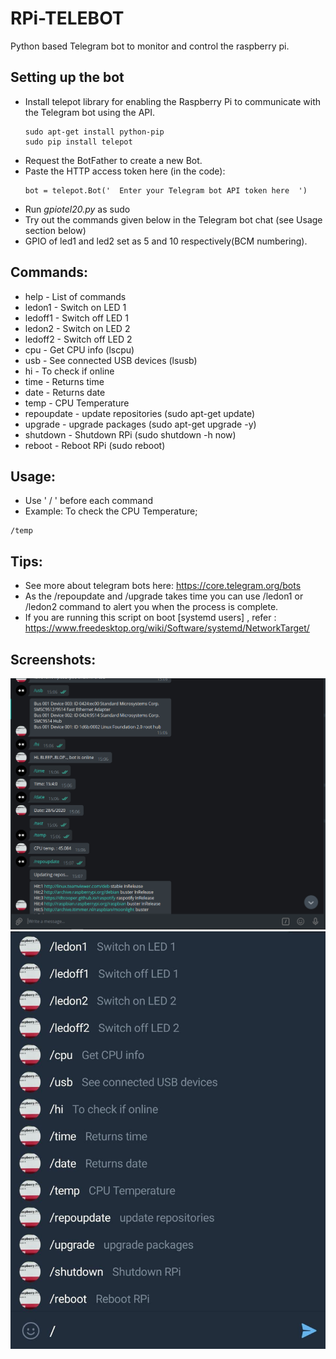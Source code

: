 # RPi-TELEBOT

Python based Telegram bot to monitor and control the raspberry pi.

## Setting up the bot
- Install telepot library for enabling the Raspberry Pi to communicate with the Telegram bot using the API.
  ```
  sudo apt-get install python-pip
  sudo pip install telepot
  ```
- Request the BotFather to create a new Bot.
- Paste the HTTP access token here (in the code):
  ```
  bot = telepot.Bot('  Enter your Telegram bot API token here  ')
  ```
 - Run *gpiotel20.py* as sudo 
 - Try out the commands given below in the Telegram bot chat (see Usage section below)
 - GPIO of led1 and led2 set as 5 and 10 respectively(BCM numbering).
## Commands:


- help - List of commands
- ledon1 - Switch on LED 1
- ledoff1 - Switch off LED 1
- ledon2 - Switch on LED 2
- ledoff2 - Switch off LED 2
- cpu - Get CPU info (lscpu)
- usb - See connected USB devices (lsusb)
- hi - To check if online
- time - Returns time
- date - Returns date
- temp - CPU Temperature
- repoupdate - update repositories (sudo apt-get update)
- upgrade - upgrade packages (sudo apt-get upgrade -y)
- shutdown - Shutdown RPi (sudo shutdown -h now)
- reboot - Reboot RPi (sudo reboot)

## Usage:
- Use ' / ' before each command
- Example: To check the CPU Temperature;
 ```
 /temp
 ```
## Tips:
- See more about telegram bots here: https://core.telegram.org/bots
- As the /repoupdate and /upgrade takes time you can use /ledon1 or /ledon2 command to alert you when the process is complete.
- If you are running this script on boot [systemd users] , refer : https://www.freedesktop.org/wiki/Software/systemd/NetworkTarget/ 
## Screenshots:
![Screenshot1](https://github.com/RNA3210d/RPi-TELEBOT/blob/master/snip1.png)
![Commands list](https://github.com/RNA3210d/RPi-TELEBOT/blob/master/scrn1.jpg)
